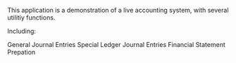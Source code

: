 This application is a demonstration of a live accounting system, with several utilitiy functions. 

Including: 

General Journal Entries
Special Ledger Journal Entries
Financial Statement Prepation